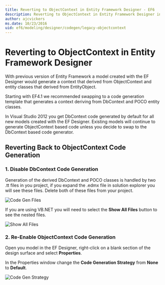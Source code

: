 ```yaml
---
title: Reverting to ObjectContext in Entity Framework Designer - EF6
description: Reverting to ObjectContext in Entity Framework Designer in Entity Framework 6
author: ajcvickers
ms.date: 10/23/2016
uid: ef6/modeling/designer/codegen/legacy-objectcontext
---
```

# Reverting to ObjectContext in Entity Framework Designer
With previous version of Entity Framework a model created with the EF Designer would generate a context that derived from ObjectContext and entity classes that derived from EntityObject.

Starting with EF4.1 we recommended swapping to a code generation template that generates a context deriving from DbContext and POCO entity classes.

In Visual Studio 2012 you get DbContext code generated by default for all new models created with the EF Designer. Existing models will continue to generate ObjectContext based code unless you decide to swap to the DbContext based code generator.

## Reverting Back to ObjectContext Code Generation

### 1. Disable DbContext Code Generation

Generation of the derived DbContext and POCO classes is handled by two .tt files in you project, if you expand the .edmx file in solution explorer you will see these files. Delete both of these files from your project.

![Code Gen Files](~/ef6/media/codegenfiles.png)

If you are using VB.NET you will need to select the **Show All Files** button to see the nested files.

![Show All Files](~/ef6/media/showallfiles.png)

### 2. Re-Enable ObjectContext Code Generation

Open you model in the EF Designer, right-click on a blank section of the design surface and select **Properties**.

In the Properties window change the **Code Generation Strategy** from **None** to **Default**.

![Code Gen Strategy](~/ef6/media/codegenstrategy.png)
